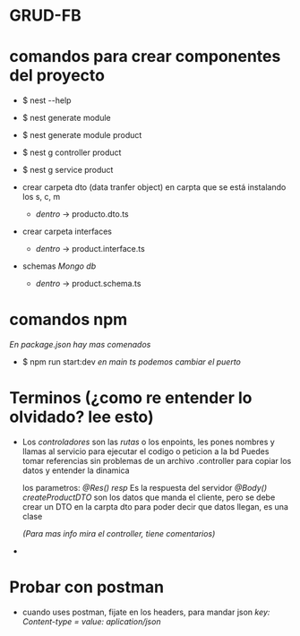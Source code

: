 # GRUD-FB

# comandos para crear componentes del proyecto
- $ nest --help
- $ nest generate module
- $ nest generate module product
- $ nest g controller product  
- $ nest g service product  

- crear carpeta dto (data tranfer object) en carpta que se está instalando los s, c, m
    - *dentro* -> producto.dto.ts

- crear carpeta interfaces
    - *dentro* -> product.interface.ts

- schemas *Mongo db*
    - *dentro* -> product.schema.ts

# comandos npm
*En package.json hay mas comenados*
- $ npm run start:dev
*en main ts podemos cambiar el puerto*


# Terminos (¿como re entender lo olvidado? lee esto)

- Los *controladores* son las *rutas* o los enpoints, les pones nombres y llamas al servicio para ejecutar el codigo o peticion a la bd
  Puedes tomar referencias sin problemas de un archivo .controller para copiar los datos y entender la dinamica
  
  los parametros:
  *@Res() resp* Es la respuesta del servidor
  *@Body() createProductDTO* son los datos que manda el cliente, pero se debe crear un DTO en la carpta dto para poder decir que datos llegan, es una clase
  
   *(Para mas info mira el controller, tiene comentarios)*

-


# Probar con postman
- cuando uses postman, fijate en los headers, para mandar json *key: Content-type  = value: aplication/json*
